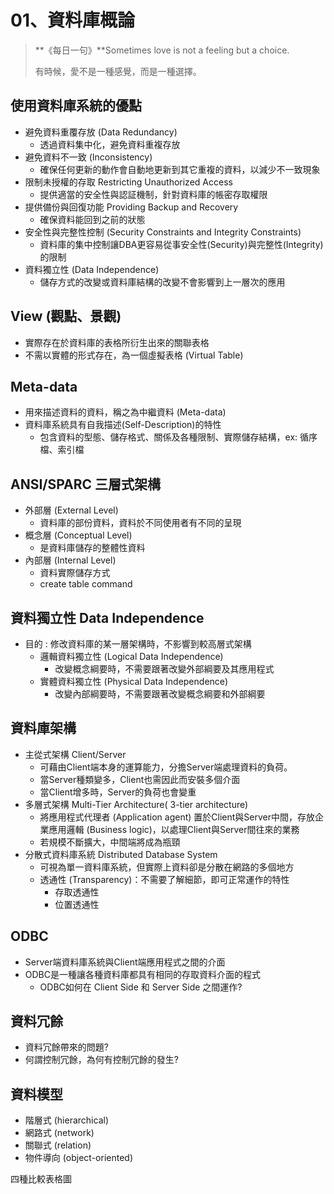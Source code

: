 # 01、資料庫概論

> **《每日一句》**Sometimes love is not a feeling but a choice.
> 
> 有時候，愛不是一種感覺，而是一種選擇。

## 使用資料庫系統的優點
    
- 避免資料重覆存放 (Data Redundancy)
    - 透過資料集中化，避免資料重複存放
- 避免資料不一致 (Inconsistency)
    - 確保任何更新的動作會自動地更新到其它重複的資料，以減少不一致現象
- 限制未授權的存取 Restricting Unauthorized Access
    - 提供適當的安全性與認証機制，針對資料庫的帳密存取權限
- 提供備份與回復功能 Providing Backup and Recovery
    - 確保資料能回到之前的狀態
- 安全性與完整性控制 (Security Constraints and Integrity Constraints)
    - 資料庫的集中控制讓DBA更容易從事安全性(Security)與完整性(Integrity)的限制
- 資料獨立性 (Data Independence)
    - 儲存方式的改變或資料庫結構的改變不會影響到上一層次的應用	

## View (觀點、景觀)
- 實際存在於資料庫的表格所衍生出來的關聯表格
- 不需以實體的形式存在，為一個虛擬表格 (Virtual Table)

## Meta-data
- 用來描述資料的資料，稱之為中繼資料 (Meta-data)
- 資料庫系統具有自我描述(Self-Description)的特性
    - 包含資料的型態、儲存格式、關係及各種限制、實際儲存結構，ex: 循序檔、索引檔
	
## ANSI/SPARC 三層式架構
- 外部層 (External Level)
    - 資料庫的部份資料，資料於不同使用者有不同的呈現
- 概念層 (Conceptual Level)
    - 是資料庫儲存的整體性資料
- 內部層 (Internal Level)
    - 資料實際儲存方式
    - create table command
		
## 資料獨立性 Data Independence
- 目的 : 修改資料庫的某一層架構時，不影響到較高層式架構
    - 邏輯資料獨立性 (Logical Data Independence)
        - 改變概念綱要時，不需要跟著改變外部綱要及其應用程式
    - 實體資料獨立性 (Physical Data Independence)
        - 改變內部綱要時，不需要跟著改變概念綱要和外部綱要
		
## 資料庫架構
- 主從式架構 Client/Server
    - 可藉由Client端本身的運算能力，分擔Server端處理資料的負荷。
    - 當Server種類變多，Client也需因此而安裝多個介面
    - 當Client增多時，Server的負荷也會變重
- 多層式架構 Multi-Tier Architecture( 3-tier architecture)
    - 將應用程式代理者 (Application agent) 置於Client與Server中間，存放企業應用邏輯 (Business logic)，以處理Client與Server間往來的業務
    - 若規模不斷擴大，中間端將成為瓶頸
- 分散式資料庫系統 Distributed Database System
    - 可視為單一資料庫系統，但實際上資料卻是分散在網路的多個地方
    - 透通性 (Transparency)：不需要了解細節，即可正常運作的特性
        - 存取透通性
        - 位置透通性
			
## ODBC
- Server端資料庫系統與Client端應用程式之間的介面
- ODBC是一種讓各種資料庫都具有相同的存取資料介面的程式
    - ODBC如何在 Client  Side 和 Server Side 之間運作?

## 資料冗餘
- 資料冗餘帶來的問題?
- 何謂控制冗餘，為何有控制冗餘的發生?

## 資料模型

- 階層式 (hierarchical)
- 網路式 (network)
- 關聯式 (relation)
- 物件導向 (object-oriented)

四種比較表格圖